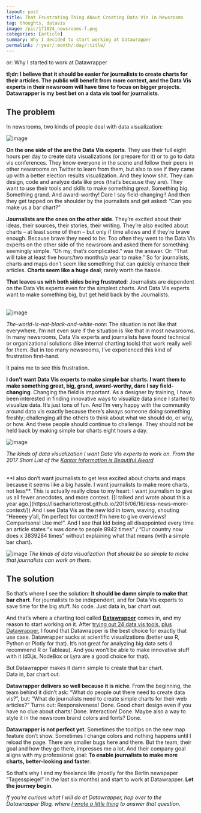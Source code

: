 ```yaml
---
layout: post
title: That Frustrating Thing About Creating Data Vis in Newsrooms
tag: thoughts, datavis
image: /pic/171024_newsrooms-f.png
categories: [article]
summary: Why I decided to start working at Datawrapper
permalink: /:year/:month/:day/:title/
---
```

or: Why I started to work at Datawrapper

**tl;dr: I believe that it should be easier for journalists to create charts for their articles. The public will benefit from more context, and the Data Vis experts in their newsroom will have time to focus on bigger projects. Datawrapper is my best bet on a data vis tool for journalists**.

## The problem

In newsrooms, two kinds of people deal with data visualization:

![image](/pic/171024_newsrooms.png)


**On the one side of the are the Data Vis experts**. They use  their full eight hours per day to create data visualizations (or prepare for it) or to go to data vis conferences. They know everyone in the scene and follow their peers in other newsrooms on Twitter to learn from them, but also to see if they came up with a better election results visualization. And they know shit. They can design, code and analyze data like pros (that’s because they are). They want to use their tools and skills to make something great. Something big. Something grand. And award-worthy! Dare I say field-changing!! And then they get tapped on the shoulder by the journalists and get asked: “Can you make us a bar chart?”

**Journalists are the ones on the other side**. They’re excited about their ideas, their sources, their stories, their writing. They’re also excited about charts – at least some of them – but only if time allows and if they’re brave enough. Because brave they need to be: Too often they went to the Data Vis experts on the other side of the newsroom and asked them for something seemingly simple. “Oh my, that’s complicated.” was the answer. Or: “That will take at least five hours/two months/a year to make.” So for journalists, charts and maps don’t seem like something that can quickly enhance their articles. **Charts seem like a huge deal**; rarely worth the hassle.

**That leaves us with both sides being frustrated**: Journalists are dependent on the Data Vis experts even for the simplest charts. And Data Vis experts want to make something big, but get held back by the Journalists. <br><br>

![image](/pic/171024_newsrooms2.png)

*The-world-is-not-black-and-white-note*: The situation is not like that everywhere. I’m not even sure if the situation is like that in most newsrooms. In many newsrooms, Data Vis experts and journalists have found technical or organizational solutions (like internal charting tools) that work really well for them. But in too many newsrooms, I’ve experienced this kind of frustration first-hand. 

It pains me to see this frustration. 

**I don’t want Data Vis experts to make simple bar charts. I want them to make something great, big, grand, award-worthy, dare I say field-changing**. Changing the field is important. As a designer by training, I have been interested in finding innovative ways to visualize data since  I started to visualize data. It’s just tons of fun. And I’m very happy with the community around data vis exactly because there’s always someone doing something freshly; challenging all the others to think about what we should do, or why, or how. And these people should continue to challenge. They should not be held back by making simple bar charts eight hours a day.

![image](/pic/171024_newsrooms3.png)

*The kinds of data visualization I want Data Vis experts to work on. From the 2017 Short List of the [Kantar Information is Beautiful Award](https://www.informationisbeautifulawards.com/showcase)*

<br>
**I also don’t want journalists to get less excited about charts and maps because it seems like a big hassle. I want journalists to make more charts, not less**. This is actually really close to my heart: I want journalism to give us all fewer anecdotes, and more context. ([I talked and wrote about this a year ago.](https://lisacharlotterost.github.io/2016/06/16/less-news-more-context/)) And I see Data Vis as the new kid in town, waving, shouting “Heeeey y’all, I’m perfect for context! I’m here to give overviews! Comparisons! Use me!”. And I see that kid being all disappointed every time an article states “x was done to people 8942 times” / “Our country now does x 3839284 times” without explaining what that means (with a simple bar chart).

![image](/pic/171024_newsrooms4.png)
*The kinds of data visualization that should be so simple to make that journalists can work on them*.

## The solution

So that’s where I see the solution: **It should be damn simple to make that bar chart**. For journalists to be independent, and for Data Vis experts to save time for the big stuff. No code. Just data in, bar chart out. 

And that’s where a charting tool called **[Datawrapper](https://www.datawrapper.de/)** comes in, and my reason to start working on it. After [trying out 24 data vis tools](https://source.opennews.org/articles/what-i-learned-recreating-one-chart-using-24-tools/), [plus Datawrapper](https://lisacharlotterost.github.io/2016/05/17/one-chart-tools/), I found that Datawrapper is the best choice for exactly that use case. Datawrapper sucks at scientific visualizations (better use R, Python or Plotly for that). It’s not great for analyzing big data sets (I recommend R or Tableau). And you won’t be able to make innovative stuff with it (d3.js, NodeBox or Lyra are a good choice for that).

But Datawrapper makes it damn simple to create that bar chart. <br>
Data in, bar chart out. 

**Datawrapper delivers so well because it is niche**. From the beginning, the team behind it didn’t ask: “What do people out there need to create data vis?”, but: “What do journalists need to create simple charts for their web articles?” Turns out: Responsiveness! Done. Good chart design even if you have no clue about charts! Done. Interaction! Done. Maybe also a way to style it in the newsroom brand colors and fonts? Done. 

**Datawrapper is not perfect yet**. Sometimes the tooltips on the new map feature don’t show. Sometimes I change colors and nothing happens until I reload the page. There are smaller bugs here and there. But the team, their goal and how they go there, impresses me a lot. And their company goal aligns with my professional goal: **To enable journalists to make more charts, better-looking and faster**.

So that’s why I end my freelance life (mostly for the Berlin newspaper “Tagesspiegel” in the last six months) and start to work at Datawrapper. **Let the journey begin**. 

*If you’re curious what I will do at Datawrapper, hop over to the Datawrapper Blog, where [I wrote a little thing](https://www.datawrapper.de/blog/say-hi-to-lisa-b6c7553219e9) to answer that question*.
